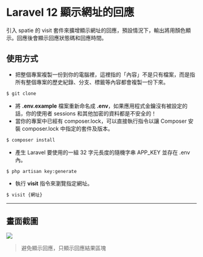 # Laravel 12 顯示網址的回應

引入 spatie 的 visit 套件來擴增顯示網址的回應，預設情況下，輸出將用顏色顯示。回應後會顯示回應狀態碼和回應時間。

## 使用方式
- 把整個專案複製一份到你的電腦裡，這裡指的「內容」不是只有檔案，而是指所有整個專案的歷史紀錄、分支、標籤等內容都會複製一份下來。
```sh
$ git clone
```
- 將 __.env.example__ 檔案重新命名成 __.env__，如果應用程式金鑰沒有被設定的話，你的使用者 sessions 和其他加密的資料都是不安全的！
- 當你的專案中已經有 composer.lock，可以直接執行指令以讓 Composer 安裝 composer.lock 中指定的套件及版本。
```sh
$ composer install
```
- 產生 Laravel 要使用的一組 32 字元長度的隨機字串 APP_KEY 並存在 .env 內。
```sh
$ php artisan key:generate
```
- 執行 __visit__ 指令來瀏覽指定網址。
```sh
$ visit {網址}
```

----

## 畫面截圖
![](https://i.imgur.com/MvFCM7M.png)
> 避免顯示回應，只顯示回應結果區塊

